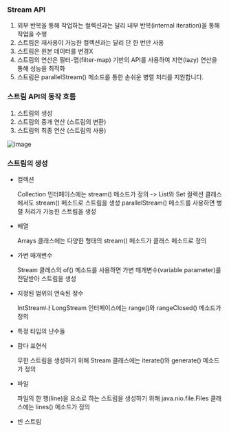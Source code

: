 ### Stream API
1. 외부 반복을 통해 작업하는 컬렉션과는 달리 내부 반복(internal iteration)을 통해 작업을 수행
2. 스트림은 재사용이 가능한 컬렉션과는 달리 단 한 번만 사용
3. 스트림은 원본 데이터를 변경X
4. 스트림의 연산은 필터-맵(filter-map) 기반의 API를 사용하여 지연(lazy) 연산을 통해 성능을 최적화
5. 스트림은 parallelStream() 메소드를 통한 손쉬운 병렬 처리를 지원합니다.

### 스트림 API의 동작 흐름
1. 스트림의 생성
2. 스트림의 중개 연산 (스트림의 변환)
3. 스트림의 최종 연산 (스트림의 사용)

![image](https://github.com/98000001/CS-Study/assets/96863137/185ef673-6924-4cc2-b910-9f4185cd8839)

### 스트림의 생성
- 컬렉션
  
  Collection 인터페이스에는 stream() 메소드가 정의
  -> List와 Set 컬렉션 클래스에서도 stream() 메소드로 스트림을 생성
  parallelStream() 메소드를 사용하면 병렬 처리가 가능한 스트림을 생성
  
- 배열
  
  Arrays 클래스에는 다양한 형태의 stream() 메소드가 클래스 메소드로 정의
  
- 가변 매개변수
  
  Stream 클래스의 of() 메소드를 사용하면 가변 매개변수(variable parameter)를 전달받아 스트림을 생성
  
- 지정된 범위의 연속된 정수
  
  IntStream나 LongStream 인터페이스에는 range()와 rangeClosed() 메소드가 정의
  
- 특정 타입의 난수들
  
- 람다 표현식
  
  무한 스트림을 생성하기 위해 Stream 클래스에는 iterate()와 generate() 메소드가 정의
  
- 파일
  
  파일의 한 행(line)을 요소로 하는 스트림을 생성하기 위해 java.nio.file.Files 클래스에는 lines() 메소드가 정의
  
- 빈 스트림
